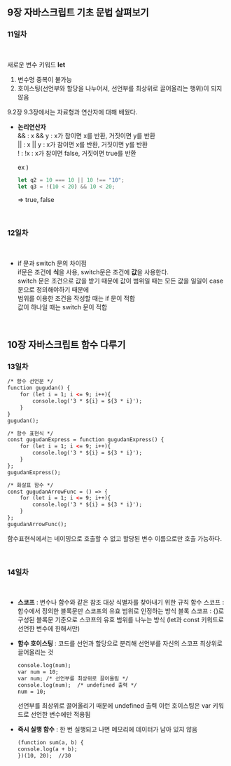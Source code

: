 ## 9장 자바스크립트 기초 문법 살펴보기   
   
### 11일차   
<br>

새로운 변수 키워드 **let**   
1. 변수명 중복이 불가능
2. 호이스팅(선언부와 할당을 나누어서, 선언부를 최상위로 끌어올리는 행위)이 되지 않음


9.2장 9.3장에서는 자료형과 연산자에 대해 배웠다.   

* **논리연산자**    
  && : x && y : x가 참이면 x를 반환, 거짓이면 y를 반환    
  || : x || y : x가 참이면 x를 반환, 거짓이면 y를 반환    
  ! : !x : x가 참이면 false, 거짓이면 true를 반환    
     
  ex )    
  ```javascript
  let q2 = 10 === 10 || 10 !== "10";
  let q3 = !(10 < 20) && 10 < 20;
  ```
  => true, false   
<br>   

### 12일차      
<br>

* if 문과 switch 문의 차이점     
  if문은 조건에 **식**을 사용, switch문은 조건에 **값**을 사용한다.      
  switch 문은 조건으로 값을 받기 때문에 값이 범위일 때는 모든 값을 일일이 case 문으로 정의해야하기 때문에     
  범위를 이용한 조건을 작성할 때는 if 문이 적합      
  값이 하나일 때는 switch 문이 적합    

<br>

## 10장 자바스크립트 함수 다루기     

### 13일차   


```html
/* 함수 선언문 */
function gugudan() {
    for (let i = 1; i <= 9; i++){
        console.log('3 * ${i} = ${3 * i}');
    }
}
gugudan();

/* 함수 표현식 */
const gugudanExpress = function gugudanExpress() {
    for (let i = 1; i <= 9; i++){
        console.log('3 * ${i} = ${3 * i}');
    }
};
gugudanExpress();

/* 화살표 함수 */
const gugudanArrowFunc = () => {
    for (let i = 1; i <= 9; i++){
        console.log('3 * ${i} = ${3 * i}');
    }
};
gugudanArrowFunc();
```
함수표현식에서는 네이밍으로 호출할 수 없고 할당된 변수 이름으로만 호출 가능하다.   

<br>

### 14일차   
<br>

* **스코프** : 변수나 함수와 같은 참조 대상 식별자를 찾아내기 위한 규칙
  함수 스코프 : 함수에서 정의한 블록문만 스코프의 유효 범위로 인정하는 방식
  블록 스코프 : {}로 구성된 블록문 기준으로 스코프의 유효 범위를 나누는 방식 (let과 const 키워드로 선언한 변수에 한해서만)
    
* **함수 호이스팅** : 코드를 선언과 할당으로 분리해 선언부를 자신의 스코프 최상위로 끌어올리는 것
  ```html
  console.log(num);
  var num = 10;
  var num; /* 선언부를 최상위로 끌어올림 */
  console.log(num);  /* undefined 출력 */
  num = 10;
  ```
  선언부를 최상위로 끌어올리기 때문에 undefined 출력
  이런 호이스팅은 var 키워드로 선언한 변수에만 적용됨
    
   
* **즉시 실행 함수**  : 한 번 실행되고 나면 메모리에 데이터가 남아 있지 않음
  ```html
  (function sum(a, b) {
  console.log(a + b);
  })(10, 20);  //30
  ````  
  

